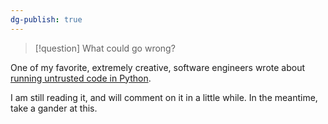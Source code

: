 ```yaml
---
dg-publish: true
---
```


> [!question] 
> What could go wrong?
> 

One of my favorite, extremely creative, software engineers wrote about [running untrusted code in Python](https://healeycodes.com/running-untrusted-python-code).

I am still reading it, and will comment on it in a little while. In the meantime, take a gander at this.